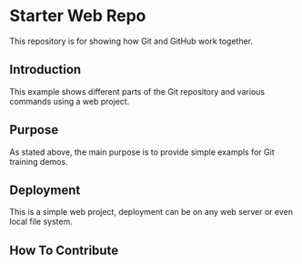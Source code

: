 # Starter Web Repo

This repository is for showing how Git and GitHub work together.

## Introduction

This example shows different parts of the Git repository and various commands using a web project.

## Purpose

As stated above, the main purpose is to provide simple exampls for Git training demos.

## Deployment

This is a simple web project, deployment can be on any web server or even local file system.

## How To Contribute